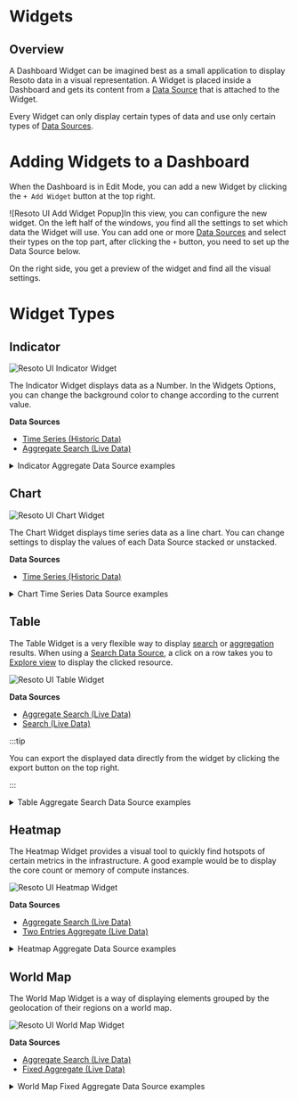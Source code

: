 # Widgets

## Overview

A Dashboard Widget can be imagined best as a small application to display Resoto data in a visual representation. A Widget is placed inside a Dashboard and gets its content from a [Data Source](../data-sources/index.md) that is attached to the Widget.

Every Widget can only display certain types of data and use only certain types of [Data Sources](../data-sources/index.md).

# Adding Widgets to a Dashboard

When the Dashboard is in Edit Mode, you can add a new Widget by clicking the `+ Add Widget` button at the top right.

![Resoto UI Add Widget Popup]In this view, you can configure the new widget. On the left half of the windows, you find all the settings to set which data the Widget will use. You can add one or more [Data Sources](../data-sources/index.md) and select their types on the top part, after clicking the `+` button, you need to set up the Data Source below.

On the right side, you get a preview of the widget and find all the visual settings.

# Widget Types

## Indicator

![Resoto UI Indicator Widget](./img/resoto-ui-widgets-indicator.jpg)

The Indicator Widget displays data as a Number. In the Widgets Options, you can change the background color to change according to the current value.

**Data Sources**

- [Time Series (Historic Data)](../data-sources/index.md#time-series)
- [Aggregate Search (Live Data)](../data-sources/index.md#aggregate-search)

<details>
<summary>Indicator Aggregate Data Source examples</summary>
<div>

- Monthly Volume Cost estimation
  ```
  aggregate(sum(/ancestors.volume_type.reported.ondemand_cost) as volumes_monthly_cost_estimate): is(volume)
  ```
- Total Instance memory across all clouds
  ```
  aggregate(sum(instance_memory  * 1024 * 1024 * 1024) as instances_memory): is(instance)
  ```
- Total Instances across all clouds
  ```
  aggregate(sum(1) as instances_total): is(instance)
  ```
- The Number of volumes that are available and have are older than 2 hours.
  ```
  aggregate(sum(1) as volumes_total): is(volume) and volume_status = available and age > 2h
  ```

</div>
</details>

## Chart

![Resoto UI Chart Widget](./img/resoto-ui-widgets-chart.jpg)

The Chart Widget displays time series data as a line chart. You can change settings to display the values of each Data Source stacked or unstacked.

**Data Sources**

- [Time Series (Historic Data)](../data-sources/index.md#time-series)

<details>
<summary>Chart Time Series Data Source examples</summary>
<div>

- Total Accounts across all clouds
  ```
  sum(resoto_accounts_total{$dashboard_filters})
  ```
- Accounts per cloud
  ```
  resoto_accounts_total{$dashboard_filters}
  ```

</div>
</details>

## Table

The Table Widget is a very flexible way to display [search](../../../../reference/cli/search-commands/index.md) or [aggregation](../../../../reference/cli/search-commands/aggregate.md) results. When using a [Search Data Source](../data-sources/index.md#search), a click on a row takes you to [Explore view](../../explore.md) to display the clicked resource.

![Resoto UI Table Widget](./img/resoto-ui-widgets-table.jpg)

**Data Sources**

- [Aggregate Search (Live Data)](../data-sources/index.md#aggregate-search)
- [Search (Live Data)](../data-sources/index.md#search)

:::tip

You can export the displayed data directly from the widget by clicking the export button on the top right.

:::

<details>
<summary>Table Aggregate Search Data Source examples</summary>
<div>

- Instances per kind and cloud
  ```
  aggregate(kind, /ancestors.cloud.reported.name: sum(1) as nodes): is(instance)
  ```
- Instances per type and account
  ```
  aggregate(instance_type, /ancestors.account.reported.name: sum(1) as instances): is(instance)
  ```

</div>
</details>

## Heatmap

The Heatmap Widget provides a visual tool to quickly find hotspots of certain metrics in the infrastructure. A good example would be to display the core count or memory of compute instances.

![Resoto UI Heatmap Widget](./img/resoto-ui-widgets-heatmap.jpg)

**Data Sources**

- [Aggregate Search (Live Data)](../data-sources/index.md#aggregate-search)
- [Two Entries Aggregate (Live Data)](../data-sources/index.md#two-entries-aggregate)

<details>
<summary>Heatmap Aggregate Data Source examples</summary>
<div>

- Instances per type and account
  ```
  aggregate(instance_type, /ancestors.account.reported.name: sum(1) as instances): is(instance)
  ```
- Instance number per account and instance type
  ```
  aggregate(/ancestors.account.reported.name as account_name, instance_type as type: sum(1) as instances) : is(instance)
  ```

</div>
</details>

## World Map

The World Map Widget is a way of displaying elements grouped by the geolocation of their regions on a world map.

![Resoto UI World Map Widget](./img/resoto-ui-widgets-world-map.jpg)

**Data Sources**

- [Aggregate Search (Live Data)](../data-sources/index.md#aggregate-search)
- [Fixed Aggregate (Live Data)](../data-sources/index.md#fixed-aggregate)

<details>
<summary>World Map Fixed Aggregate Data Source examples</summary>
<div>

- Instances number per region and cloud
  ```
  aggregate(/ancestors.cloud.reported.name as cloud, /ancestors.region.reported.name as region: sum(1) as instances) : is(instance)
  ```

</div>
</details>
